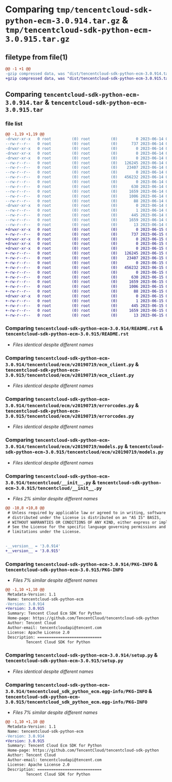 # Comparing `tmp/tencentcloud-sdk-python-ecm-3.0.914.tar.gz` & `tmp/tencentcloud-sdk-python-ecm-3.0.915.tar.gz`

## filetype from file(1)

```diff
@@ -1 +1 @@
-gzip compressed data, was "dist/tencentcloud-sdk-python-ecm-3.0.914.tar", last modified: Wed Jun 14 00:25:46 2023, max compression
+gzip compressed data, was "dist/tencentcloud-sdk-python-ecm-3.0.915.tar", last modified: Thu Jun 15 00:24:53 2023, max compression
```

## Comparing `tencentcloud-sdk-python-ecm-3.0.914.tar` & `tencentcloud-sdk-python-ecm-3.0.915.tar`

### file list

```diff
@@ -1,19 +1,19 @@
-drwxr-xr-x   0 root         (0) root         (0)        0 2023-06-14 00:25:46.000000 tencentcloud-sdk-python-ecm-3.0.914/
--rw-r--r--   0 root         (0) root         (0)      737 2023-06-14 00:25:46.000000 tencentcloud-sdk-python-ecm-3.0.914/README.rst
-drwxr-xr-x   0 root         (0) root         (0)        0 2023-06-14 00:25:46.000000 tencentcloud-sdk-python-ecm-3.0.914/tencentcloud/
-drwxr-xr-x   0 root         (0) root         (0)        0 2023-06-14 00:25:46.000000 tencentcloud-sdk-python-ecm-3.0.914/tencentcloud/ecm/
-drwxr-xr-x   0 root         (0) root         (0)        0 2023-06-14 00:25:46.000000 tencentcloud-sdk-python-ecm-3.0.914/tencentcloud/ecm/v20190719/
--rw-r--r--   0 root         (0) root         (0)   126245 2023-06-14 00:25:46.000000 tencentcloud-sdk-python-ecm-3.0.914/tencentcloud/ecm/v20190719/ecm_client.py
--rw-r--r--   0 root         (0) root         (0)    23407 2023-06-14 00:25:46.000000 tencentcloud-sdk-python-ecm-3.0.914/tencentcloud/ecm/v20190719/errorcodes.py
--rw-r--r--   0 root         (0) root         (0)        0 2023-06-14 00:25:46.000000 tencentcloud-sdk-python-ecm-3.0.914/tencentcloud/ecm/v20190719/__init__.py
--rw-r--r--   0 root         (0) root         (0)   456232 2023-06-14 00:25:46.000000 tencentcloud-sdk-python-ecm-3.0.914/tencentcloud/ecm/v20190719/models.py
--rw-r--r--   0 root         (0) root         (0)        0 2023-06-14 00:25:46.000000 tencentcloud-sdk-python-ecm-3.0.914/tencentcloud/ecm/__init__.py
--rw-r--r--   0 root         (0) root         (0)      630 2023-06-14 00:25:46.000000 tencentcloud-sdk-python-ecm-3.0.914/tencentcloud/__init__.py
--rw-r--r--   0 root         (0) root         (0)     1659 2023-06-14 00:25:46.000000 tencentcloud-sdk-python-ecm-3.0.914/PKG-INFO
--rw-r--r--   0 root         (0) root         (0)     1006 2023-06-14 00:25:46.000000 tencentcloud-sdk-python-ecm-3.0.914/setup.py
--rw-r--r--   0 root         (0) root         (0)       88 2023-06-14 00:25:46.000000 tencentcloud-sdk-python-ecm-3.0.914/setup.cfg
-drwxr-xr-x   0 root         (0) root         (0)        0 2023-06-14 00:25:46.000000 tencentcloud-sdk-python-ecm-3.0.914/tencentcloud_sdk_python_ecm.egg-info/
--rw-r--r--   0 root         (0) root         (0)        1 2023-06-14 00:25:46.000000 tencentcloud-sdk-python-ecm-3.0.914/tencentcloud_sdk_python_ecm.egg-info/dependency_links.txt
--rw-r--r--   0 root         (0) root         (0)      445 2023-06-14 00:25:46.000000 tencentcloud-sdk-python-ecm-3.0.914/tencentcloud_sdk_python_ecm.egg-info/SOURCES.txt
--rw-r--r--   0 root         (0) root         (0)     1659 2023-06-14 00:25:46.000000 tencentcloud-sdk-python-ecm-3.0.914/tencentcloud_sdk_python_ecm.egg-info/PKG-INFO
--rw-r--r--   0 root         (0) root         (0)       13 2023-06-14 00:25:46.000000 tencentcloud-sdk-python-ecm-3.0.914/tencentcloud_sdk_python_ecm.egg-info/top_level.txt
+drwxr-xr-x   0 root         (0) root         (0)        0 2023-06-15 00:24:53.000000 tencentcloud-sdk-python-ecm-3.0.915/
+-rw-r--r--   0 root         (0) root         (0)      737 2023-06-15 00:24:53.000000 tencentcloud-sdk-python-ecm-3.0.915/README.rst
+drwxr-xr-x   0 root         (0) root         (0)        0 2023-06-15 00:24:53.000000 tencentcloud-sdk-python-ecm-3.0.915/tencentcloud/
+drwxr-xr-x   0 root         (0) root         (0)        0 2023-06-15 00:24:53.000000 tencentcloud-sdk-python-ecm-3.0.915/tencentcloud/ecm/
+drwxr-xr-x   0 root         (0) root         (0)        0 2023-06-15 00:24:53.000000 tencentcloud-sdk-python-ecm-3.0.915/tencentcloud/ecm/v20190719/
+-rw-r--r--   0 root         (0) root         (0)   126245 2023-06-15 00:24:53.000000 tencentcloud-sdk-python-ecm-3.0.915/tencentcloud/ecm/v20190719/ecm_client.py
+-rw-r--r--   0 root         (0) root         (0)    23407 2023-06-15 00:24:53.000000 tencentcloud-sdk-python-ecm-3.0.915/tencentcloud/ecm/v20190719/errorcodes.py
+-rw-r--r--   0 root         (0) root         (0)        0 2023-06-15 00:24:53.000000 tencentcloud-sdk-python-ecm-3.0.915/tencentcloud/ecm/v20190719/__init__.py
+-rw-r--r--   0 root         (0) root         (0)   456232 2023-06-15 00:24:53.000000 tencentcloud-sdk-python-ecm-3.0.915/tencentcloud/ecm/v20190719/models.py
+-rw-r--r--   0 root         (0) root         (0)        0 2023-06-15 00:24:53.000000 tencentcloud-sdk-python-ecm-3.0.915/tencentcloud/ecm/__init__.py
+-rw-r--r--   0 root         (0) root         (0)      630 2023-06-15 00:24:53.000000 tencentcloud-sdk-python-ecm-3.0.915/tencentcloud/__init__.py
+-rw-r--r--   0 root         (0) root         (0)     1659 2023-06-15 00:24:53.000000 tencentcloud-sdk-python-ecm-3.0.915/PKG-INFO
+-rw-r--r--   0 root         (0) root         (0)     1006 2023-06-15 00:24:53.000000 tencentcloud-sdk-python-ecm-3.0.915/setup.py
+-rw-r--r--   0 root         (0) root         (0)       88 2023-06-15 00:24:53.000000 tencentcloud-sdk-python-ecm-3.0.915/setup.cfg
+drwxr-xr-x   0 root         (0) root         (0)        0 2023-06-15 00:24:53.000000 tencentcloud-sdk-python-ecm-3.0.915/tencentcloud_sdk_python_ecm.egg-info/
+-rw-r--r--   0 root         (0) root         (0)        1 2023-06-15 00:24:53.000000 tencentcloud-sdk-python-ecm-3.0.915/tencentcloud_sdk_python_ecm.egg-info/dependency_links.txt
+-rw-r--r--   0 root         (0) root         (0)      445 2023-06-15 00:24:53.000000 tencentcloud-sdk-python-ecm-3.0.915/tencentcloud_sdk_python_ecm.egg-info/SOURCES.txt
+-rw-r--r--   0 root         (0) root         (0)     1659 2023-06-15 00:24:53.000000 tencentcloud-sdk-python-ecm-3.0.915/tencentcloud_sdk_python_ecm.egg-info/PKG-INFO
+-rw-r--r--   0 root         (0) root         (0)       13 2023-06-15 00:24:53.000000 tencentcloud-sdk-python-ecm-3.0.915/tencentcloud_sdk_python_ecm.egg-info/top_level.txt
```

### Comparing `tencentcloud-sdk-python-ecm-3.0.914/README.rst` & `tencentcloud-sdk-python-ecm-3.0.915/README.rst`

 * *Files identical despite different names*

### Comparing `tencentcloud-sdk-python-ecm-3.0.914/tencentcloud/ecm/v20190719/ecm_client.py` & `tencentcloud-sdk-python-ecm-3.0.915/tencentcloud/ecm/v20190719/ecm_client.py`

 * *Files identical despite different names*

### Comparing `tencentcloud-sdk-python-ecm-3.0.914/tencentcloud/ecm/v20190719/errorcodes.py` & `tencentcloud-sdk-python-ecm-3.0.915/tencentcloud/ecm/v20190719/errorcodes.py`

 * *Files identical despite different names*

### Comparing `tencentcloud-sdk-python-ecm-3.0.914/tencentcloud/ecm/v20190719/models.py` & `tencentcloud-sdk-python-ecm-3.0.915/tencentcloud/ecm/v20190719/models.py`

 * *Files identical despite different names*

### Comparing `tencentcloud-sdk-python-ecm-3.0.914/tencentcloud/__init__.py` & `tencentcloud-sdk-python-ecm-3.0.915/tencentcloud/__init__.py`

 * *Files 2% similar despite different names*

```diff
@@ -10,8 +10,8 @@
 # Unless required by applicable law or agreed to in writing, software
 # distributed under the License is distributed on an "AS IS" BASIS,
 # WITHOUT WARRANTIES OR CONDITIONS OF ANY KIND, either express or implied.
 # See the License for the specific language governing permissions and
 # limitations under the License.
 
 
-__version__ = '3.0.914'
+__version__ = '3.0.915'
```

### Comparing `tencentcloud-sdk-python-ecm-3.0.914/PKG-INFO` & `tencentcloud-sdk-python-ecm-3.0.915/PKG-INFO`

 * *Files 7% similar despite different names*

```diff
@@ -1,10 +1,10 @@
 Metadata-Version: 1.1
 Name: tencentcloud-sdk-python-ecm
-Version: 3.0.914
+Version: 3.0.915
 Summary: Tencent Cloud Ecm SDK for Python
 Home-page: https://github.com/TencentCloud/tencentcloud-sdk-python
 Author: Tencent Cloud
 Author-email: tencentcloudapi@tencent.com
 License: Apache License 2.0
 Description: ============================
         Tencent Cloud SDK for Python
```

### Comparing `tencentcloud-sdk-python-ecm-3.0.914/setup.py` & `tencentcloud-sdk-python-ecm-3.0.915/setup.py`

 * *Files identical despite different names*

### Comparing `tencentcloud-sdk-python-ecm-3.0.914/tencentcloud_sdk_python_ecm.egg-info/PKG-INFO` & `tencentcloud-sdk-python-ecm-3.0.915/tencentcloud_sdk_python_ecm.egg-info/PKG-INFO`

 * *Files 7% similar despite different names*

```diff
@@ -1,10 +1,10 @@
 Metadata-Version: 1.1
 Name: tencentcloud-sdk-python-ecm
-Version: 3.0.914
+Version: 3.0.915
 Summary: Tencent Cloud Ecm SDK for Python
 Home-page: https://github.com/TencentCloud/tencentcloud-sdk-python
 Author: Tencent Cloud
 Author-email: tencentcloudapi@tencent.com
 License: Apache License 2.0
 Description: ============================
         Tencent Cloud SDK for Python
```

